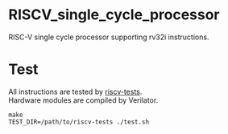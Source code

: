 #  RISCV_single_cycle_processor
RISC-V single cycle processor supporting rv32i instructions.  
 

# Test
All instructions are tested by [riscv-tests](https://github.com/riscv/riscv-tests.git).   
Hardware modules are compiled by Verilator.
```
make
TEST_DIR=/path/to/riscv-tests ./test.sh
```
